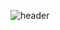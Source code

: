 ![header](https://capsule-render.vercel.app/api?type=Cylinder&color=timeAuto&text=Lee%20Han%20Jun&fontSize=40)
